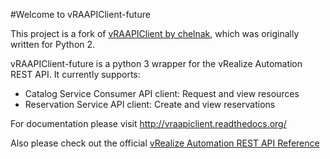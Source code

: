 #Welcome to vRAAPIClient-future

This project is a fork of [vRAAPIClient by chelnak](https://github.com/chelnak/vRAAPIClient), which was originally written for Python 2.

vRAAPIClient-future is a python 3 wrapper for the vRealize Automation REST API. It currently supports:

* Catalog Service Consumer API client: Request and view resources
* Reservation Service API client: Create and view reservations

For documentation please visit http://vraapiclient.readthedocs.org/

Also please check out the official [vRealize Automation REST API Reference](http://pubs.vmware.com/vra-62/index.jsp#com.vmware.vra.restapi.doc/index.html)
